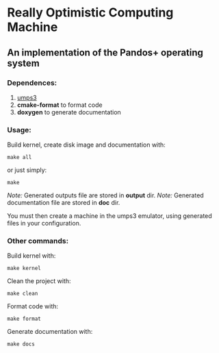 # Really Optimistic Computing Machine
## An implementation of the Pandos+ operating system

### Dependences:
1. [umps3](https://github.com/virtualsquare/umps3)
2. __cmake-format__ to format code
3. __doxygen__ to generate documentation

### Usage:

Build kernel, create disk image and documentation with:
```
make all
```
or just simply:
```
make
```
_Note:_ Generated outputs file are stored in  __output__ dir.
_Note:_ Generated documentation file are stored in  __doc__ dir.

You must then create a machine in the umps3 emulator, using generated files in 
your configuration.

### Other commands:

Build kernel with:
```
make kernel
```

Clean the project with:
```
make clean
```

Format code with:
```
make format
```

Generate documentation with:
```
make docs 
```








